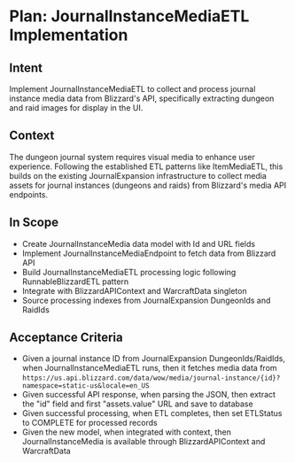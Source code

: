 # Plan: JournalInstanceMediaETL Implementation

## Intent  
Implement JournalInstanceMediaETL to collect and process journal instance media data from Blizzard's API, specifically extracting dungeon and raid images for display in the UI.

## Context  
The dungeon journal system requires visual media to enhance user experience. Following the established ETL patterns like ItemMediaETL, this builds on the existing JournalExpansion infrastructure to collect media assets for journal instances (dungeons and raids) from Blizzard's media API endpoints.

## In Scope  
- Create JournalInstanceMedia data model with Id and URL fields
- Implement JournalInstanceMediaEndpoint to fetch data from Blizzard API
- Build JournalInstanceMediaETL processing logic following RunnableBlizzardETL pattern
- Integrate with BlizzardAPIContext and WarcraftData singleton
- Source processing indexes from JournalExpansion DungeonIds and RaidIds

## Acceptance Criteria  
- Given a journal instance ID from JournalExpansion DungeonIds/RaidIds, when JournalInstanceMediaETL runs, then it fetches media data from `https://us.api.blizzard.com/data/wow/media/journal-instance/{id}?namespace=static-us&locale=en_US`
- Given successful API response, when parsing the JSON, then extract the "id" field and first "assets.value" URL and save to database
- Given successful processing, when ETL completes, then set ETLStatus to COMPLETE for processed records
- Given the new model, when integrated with context, then JournalInstanceMedia is available through BlizzardAPIContext and WarcraftData